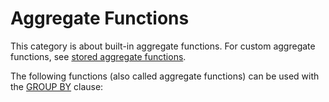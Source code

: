 # Aggregate Functions

This category is about built-in aggregate functions. For custom aggregate functions, see [stored aggregate functions](../../../../../server-usage/programming-customizing-mariadb/stored-routines/stored-functions/stored-aggregate-functions.md).

The following functions (also called aggregate functions) can be used with the [GROUP BY](../../data-manipulation/selecting-data/group-by.md) clause: